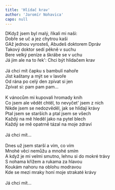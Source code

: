 ```yaml
---
title: 'Hlídač krav'
author: 'Jaromír Nohavica'
capo: null
---
```


<verse number="1:"></verse><wrapper><chord>D</chord></wrapper>Když jsem byl malý, říkali mi naši:<br>
Dobře se uč a jez chytrou kaši<br>
<wrapper><chord>G</chord></wrapper>Až jednou vyrosteš, <wrapper><chord>A</chord></wrapper>budeš doktorem <wrapper><chord>D</chord></wrapper>práv<br>
Takový doktor sedí pěkně v suchu<br>
Bere velký peníze a škrábe se v uchu<br>
Já jim ale na to řek': Chci být hlídačem krav<br>
<br>
<verse number="R:"></verse>Já chci mít čapku s bambulí nahoře<br>
Jíst kaštany a mýt se v lavoře<br>
Od rána po celý den zpívat si jen<br>
Zpívat si: pam pam pam...<br>
<br>
<verse number="2:"></verse>K vánocům mi kupovali hromady knih<br>
Co jsem ale vědět chtěl, to nevyčet' jsem z nich<br>
Nikde jsem se nedozvěděl, jak se hlídají krávy<br>
Ptal jsem se starších a ptal jsem se všech<br>
Každý na mě hleděl jako na pytel blech<br>
Každý se mě opatrně tázal na moje zdraví<br>
<br>
<verse number="R:"></verse>Já chci mít...<br>
<br>
<verse number="3:"></verse>Dnes už jsem starší a vím, co vím<br>
Mnohé věci nemůžu a mnohé smím<br>
A když je mi velmi smutno, lehnu si do mokré trávy<br>
S nohama křížem a rukama za hlavou<br>
Koukám nahoru na oblohu modravou<br>
Kde se mezi mraky honí moje strakaté krávy<br>
<br>
<verse number="R:"></verse>Já chci mít...